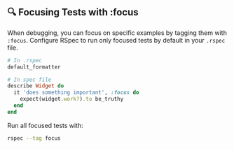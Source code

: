 ## 🔍 Focusing Tests with :focus

When debugging, you can focus on specific examples by tagging them with `:focus`. Configure RSpec to run only focused tests by default in your `.rspec` file.

```ruby
# In .rspec
default_formatter

# In spec file
describe Widget do
  it 'does something important', :focus do
    expect(widget.work?).to be_truthy
  end
end
```

Run all focused tests with:

```bash
rspec --tag focus
```
